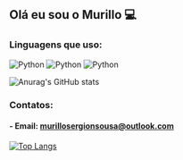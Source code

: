## Olá eu sou o Murillo 💻


### Linguagens que uso:
![Python](https://img.shields.io/badge/Python-3776AB?style=for-the-badge&logo=python&logoColor=white)
![Python](https://img.shields.io/badge/JavaScript-F7DF1E?style=for-the-badge&logo=javascript&logoColor=black)
![Python](https://img.shields.io/badge/Java-ED8B00?style=for-the-badge&logo=openjdk&logoColor=white)

![Anurag's GitHub stats](https://github-readme-stats.vercel.app/api?username=murillosnds&show_icons=true&theme=tokyonight)

### Contatos:
#### - Email: murillosergionsousa@outlook.com

[![Top Langs](https://github-readme-stats.vercel.app/api/top-langs/?username=murillosnds&layout=compact&locale=pt-br)](https://github.com/anuraghazra/github-readme-stats)
